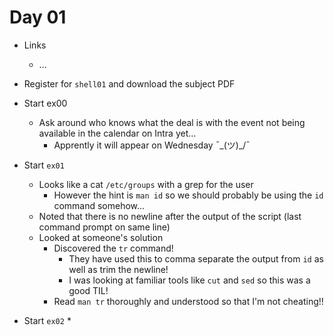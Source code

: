 # Day 01

* Links
  * …

* Register for `shell01` and download the subject PDF
* Start ex00
  * Ask around who knows what the deal is with the event not being available in the calendar on Intra yet…
    * Apprently it will appear on Wednesday ¯\_(ツ)_/¯ 
* Start `ex01`
  * Looks like a cat `/etc/groups` with a grep for the user
    * However the hint is `man id` so we should probably be using the `id` command somehow…
  * Noted that there is no newline after the output of the script (last command prompt on same line)
  * Looked at someone's solution
    * Discovered the `tr` command!
      * They have used this to comma separate the output from `id` as well as trim the newline!
      * I was looking at familiar tools like `cut` and `sed` so this was a good TIL!
    * Read `man tr` thoroughly and understood so that I'm not cheating!!
* Start `ex02`
  * 
